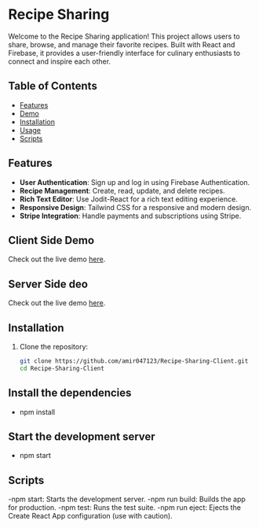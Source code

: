 # Recipe Sharing

Welcome to the Recipe Sharing application! This project allows users to share, browse, and manage their favorite recipes. Built with React and Firebase, it provides a user-friendly interface for culinary enthusiasts to connect and inspire each other.

## Table of Contents
- [Features](#features)
- [Demo](#demo)
- [Installation](#installation)
- [Usage](#usage)
- [Scripts](#scripts)

## Features
- **User Authentication**: Sign up and log in using Firebase Authentication.
- **Recipe Management**: Create, read, update, and delete recipes.
- **Rich Text Editor**: Use Jodit-React for a rich text editing experience.
- **Responsive Design**: Tailwind CSS for a responsive and modern design.
- **Stripe Integration**: Handle payments and subscriptions using Stripe.

## Client Side Demo
Check out the live demo [here](https://recipesharing.niroghealthplus.com).

## Server Side deo

Check out the live demo [here](https://serverrecipesharing.niroghealthplus.com).

## Installation

1. Clone the repository:
   ```bash
   git clone https://github.com/amir047123/Recipe-Sharing-Client.git
   cd Recipe-Sharing-Client
## Install the dependencies
- npm install

## Start the development server
- npm start

## Scripts
-npm start: Starts the development server.
-npm run build: Builds the app for production.
-npm test: Runs the test suite.
-npm run eject: Ejects the Create React App configuration (use with caution).



